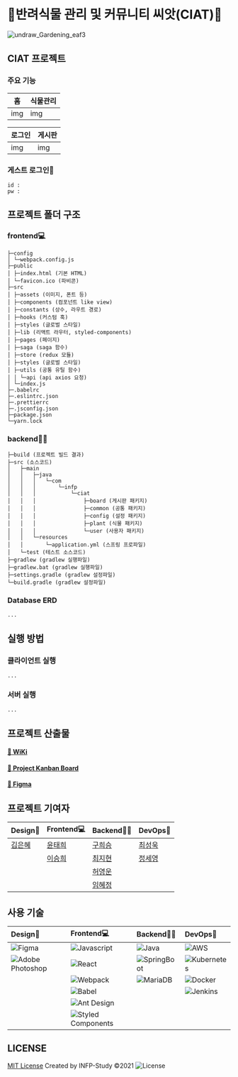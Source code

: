 
# 🌱반려식물 관리 및 커뮤니티 씨앗(CIAT)🌱

![undraw_Gardening_eaf3](https://user-images.githubusercontent.com/64685759/141408953-b226d445-3ac1-4e25-a6e7-0ed7502b41dc.png)

## CIAT 프로젝트
### 주요 기능
|홈|식물관리|
|---|---|
|img|img|

|로그인|게시판|
|---|---|
|img|img|

### 게스트 로그인🔑
```
id : 
pw :
```


## 프로젝트 폴더 구조

### frontend💻
```
├─config
│ └─webpack.config.js
├─public
│ ├─index.html (기본 HTML)
│ └─favicon.ico (파비콘)
├─src
│ ├─assets (이미지, 폰트 등)
│ ├─components (컴포넌트 like view)
│ ├─constants (상수, 라우트 경로)
│ ├─hooks (커스텀 훅)
│ ├─styles (글로벌 스타일)
│ ├─lib (리액트 라우터, styled-components)
│ ├─pages (페이지)
│ ├─saga (saga 함수)
│ ├─store (redux 모듈)
│ ├─styles (글로벌 스타일)
│ ├─utils (공통 유틸 함수)
│ │ └─api (api axios 요청)
│ └─index.js
├─.babelrc
├─.eslintrc.json
├─.prettierrc
├─.jsconfig.json
├─package.json
└─yarn.lock
```

### backend👨‍💻
```
├─build (프로젝트 빌드 결과)
├─src (소스코드)
│   ├─main
│   │   ├─java
│   │   │   └─com
│   │   │       └─infp
│   │   │           └─ciat
│   │   │               ├─board (게시판 패키지)
│   │   │               ├─common (공통 패키지)
│   │   │               ├─config (설정 패키지)
│   │   │               ├─plant (식물 패키지)
│   │   │               └─user (사용자 패키지)
│   │   └─resources
│   │       └─application.yml (스프링 프로파일)
│   └─test (테스트 소스코드)
├─gradlew (gradlew 실행파일)
├─gradlew.bat (gradlew 실행파일)
├─settings.gradle (gradlew 설정파일)
└─build.gradle (gradlew 설정파일)
```

### Database ERD
```
...
```

## 실행 방법

### 클라이언트 실행
```
...
```
### 서버 실행
```
...
```

## 프로젝트 산출물

#### [📙 WiKi](https://github.com/INFP-Study/CIAT/wiki)
#### [🎯 Project Kanban Board](https://github.com/INFP-Study/CIAT/projects/1)
#### [🎨 Figma]()

## 프로젝트 기여자
|Design🎨|Frontend💻|Backend👨‍💻|DevOps🚊|
|:---|:---|:---|:---|
|[김은혜](https://github.com/eunnhye)|[윤태희](https://github.com/thyoondev)|[구희승](https://github.com/nrudev)|[최성욱](https://github.com/choisungwook)|
| |[이승희](https://github.com/lseunghee)|[최지현](https://github.com/chlwlgus4)|[정세영](https://github.com/claeo001)|
| | |[허영운](https://github.com/yeongunheo)||
| | |[임혜정](https://github.com/HyeJeongIm)||



## 사용 기술
|Design🎨|Frontend💻|Backend👨‍💻|DevOps🚊|
|:---|:---|:---|:---|
|![Figma](https://img.shields.io/badge/Figma-F24E1E?style=for-the-badge&logo=Figma&logoColor=white)|![Javascript](https://img.shields.io/badge/Javascript-ffb13b?style=for-the-badge&logo=javascript&logoColor=white)|![Java](https://img.shields.io/badge/Java-007396?style=for-the-badge&logo=Java&logoColor=white)|![AWS](https://img.shields.io/badge/AWS-%23FF9900.svg?style=for-the-badge&logo=amazon-aws&logoColor=white)|
|![Adobe Photoshop](https://img.shields.io/badge/AdobePhotoshop-31A8FF?style=for-the-badge&logo=AdobePhotoshop&logoColor=white)|![React](https://img.shields.io/badge/react-%2320232a.svg?style=for-the-badge&logo=react&logoColor=%2361DAFB)|![SpringBoot](https://img.shields.io/badge/SpringBoot-6DB33F?style=for-the-badge&logo=Spring&logoColor=white)|![Kubernetes](https://img.shields.io/badge/Kubernetes-326CE5.svg?style=for-the-badge&logo=Kubernetes&logoColor=white)|
| |![Webpack](https://img.shields.io/badge/webpack-%238DD6F9.svg?style=for-the-badge&logo=webpack&logoColor=black)|![MariaDB](https://img.shields.io/badge/MariaDB-003545.svg?style=for-the-badge&logo=MariaDB&logoColor=white)|![Docker](https://img.shields.io/badge/Docker-2496ED.svg?style=for-the-badge&logo=Docker&logoColor=white)|
| |![Babel](https://img.shields.io/badge/Babel-F9DC3E.svg?style=for-the-badge&logo=Babel&logoColor=black)| |![Jenkins](https://img.shields.io/badge/Jenkins-D24939.svg?style=for-the-badge&logo=Jenkins&logoColor=white)|
| |![Ant Design](https://img.shields.io/badge/AntDesign-0170FE?style=for-the-badge&logo=AntDesign&logoColor=white)| | |
| |![Styled Components](https://img.shields.io/badge/styled--components-DB7093?style=for-the-badge&logo=styled-components&logoColor=white)| | |


## LICENSE

[MIT License]() Created by INFP-Study ©2021
![License](https://img.shields.io/github/license/INFP-Study/CIAT)
